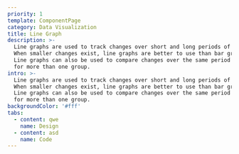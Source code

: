 ```yaml
---
priority: 1
template: ComponentPage
category: Data Visualization
title: Line Graph
description: >-
  Line graphs are used to track changes over short and long periods of time.
  When smaller changes exist, line graphs are better to use than bar graphs.
  Line graphs can also be used to compare changes over the same period of time
  for more than one group.
intro: >-
  Line graphs are used to track changes over short and long periods of time.
  When smaller changes exist, line graphs are better to use than bar graphs.
  Line graphs can also be used to compare changes over the same period of time
  for more than one group.
backgroundColor: '#fff'
tabs:
  - content: qwe
    name: Design
  - content: asd
    name: Code
---
```



